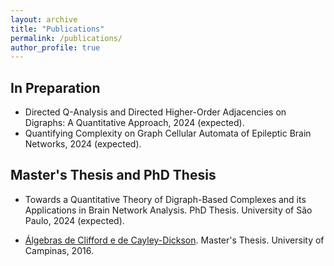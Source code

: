 ```yaml
---
layout: archive
title: "Publications"
permalink: /publications/
author_profile: true
---
```


## In Preparation

* Directed Q-Analysis and Directed Higher-Order Adjacencies on Digraphs: A Quantitative Approach, 2024 (expected).
* Quantifying Complexity on Graph Cellular Automata of Epileptic Brain Networks, 2024 (expected).



## Master's Thesis and PhD Thesis

* Towards a Quantitative Theory of Digraph-Based Complexes and its Applications in Brain Network Analysis. PhD Thesis. University of São Paulo, 2024 (expected).

* [Álgebras de Clifford e de Cayley-Dickson](). Master's Thesis. University of Campinas, 2016.